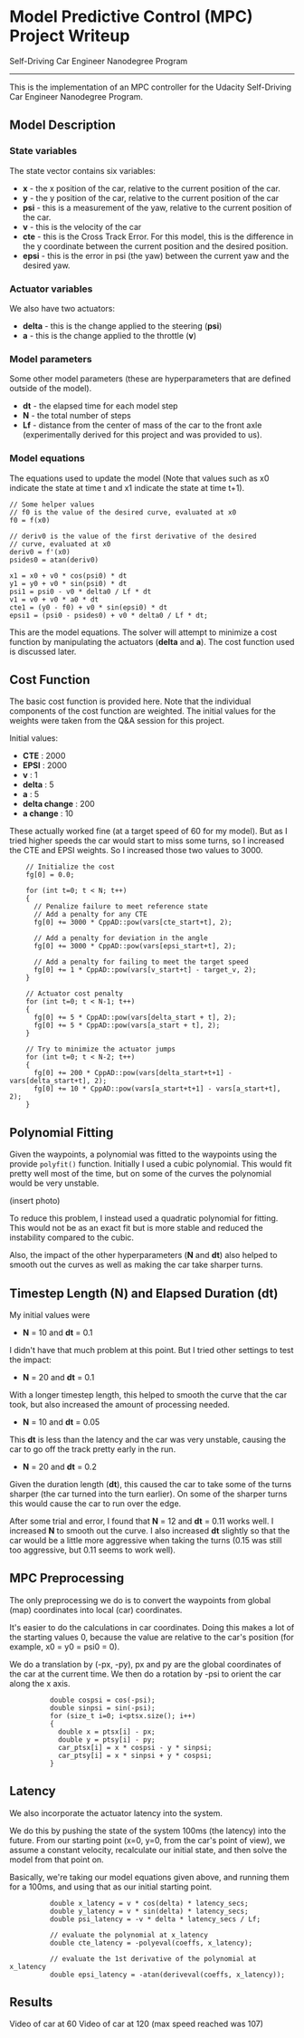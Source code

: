 # Model Predictive Control (MPC) Project Writeup
Self-Driving Car Engineer Nanodegree Program

---

This is the implementation of an MPC controller for the Udacity Self-Driving Car Engineer Nanodegree Program.

## Model Description

### State variables
The state vector contains six variables:

* __x__ - the x position of the car, relative to the current position of the car.
* __y__ - the y position of the car, relative to the current position of the car
* __psi__ - this is a measurement of the yaw, relative to the current position of the car.
* __v__ - this is the velocity of the car
* __cte__ - this is the Cross Track Error. For this model, this is the difference in the y coordinate between the current position and the desired position.
* __epsi__ - this is the error in psi (the yaw) between the current yaw and the desired yaw.


### Actuator variables
We also have two actuators:

* __delta__ - this is the change applied to the steering (__psi__)
* __a__ - this is the change applied to the throttle (__v__)


### Model parameters
Some other model parameters (these are hyperparameters that are defined outside of the model).

* __dt__ - the elapsed time for each model step
* __N__ - the total number of steps
* __Lf__ - distance from the center of mass of the car to the front axle (experimentally derived for this project and was provided to us).

### Model equations
The equations used to update the model
(Note that values such as x0 indicate the state at time t and x1 indicate the state at time t+1).

```
// Some helper values
// f0 is the value of the desired curve, evaluated at x0
f0 = f(x0)

// deriv0 is the value of the first derivative of the desired
// curve, evaluated at x0
deriv0 = f'(x0)
psides0 = atan(deriv0)

x1 = x0 + v0 * cos(psi0) * dt
y1 = y0 + v0 * sin(psi0) * dt
psi1 = psi0 - v0 * delta0 / Lf * dt
v1 = v0 + v0 * a0 * dt
cte1 = (y0 - f0) + v0 * sin(epsi0) * dt
epsi1 = (psi0 - psides0) + v0 * delta0 / Lf * dt;
```

This are the model equations.  The solver will attempt to minimize a
cost function by manipulating the actuators (__delta__ and __a__). The cost function used is discussed later.

## Cost Function
The basic cost function is provided here.  Note that the individual components of the cost function are weighted.  The initial values for the weights were taken from the Q&A session for this project.

Initial values:

* __CTE__ : 2000
* __EPSI__ : 2000
* __v__ : 1
* __delta__ : 5
* __a__ : 5
* __delta change__ : 200
* __a change__ : 10

These actually worked fine (at a target speed of 60 for my model). But as I tried higher speeds the car would start to miss some turns, so I increased the CTE and EPSI weights.  So I increased those two values to 3000. 

```
    // Initialize the cost
    fg[0] = 0.0;

    for (int t=0; t < N; t++)
    {
      // Penalize failure to meet reference state
      // Add a penalty for any CTE
      fg[0] += 3000 * CppAD::pow(vars[cte_start+t], 2);

      // Add a penalty for deviation in the angle
      fg[0] += 3000 * CppAD::pow(vars[epsi_start+t], 2);

      // Add a penalty for failing to meet the target speed
      fg[0] += 1 * CppAD::pow(vars[v_start+t] - target_v, 2);
    }

    // Actuator cost penalty
    for (int t=0; t < N-1; t++)
    {
      fg[0] += 5 * CppAD::pow(vars[delta_start + t], 2);
      fg[0] += 5 * CppAD::pow(vars[a_start + t], 2);
    }

    // Try to minimize the actuator jumps
    for (int t=0; t < N-2; t++)
    {
      fg[0] += 200 * CppAD::pow(vars[delta_start+t+1] - vars[delta_start+t], 2);
      fg[0] += 10 * CppAD::pow(vars[a_start+t+1] - vars[a_start+t], 2);
    }

```

## Polynomial Fitting

Given the waypoints, a polynomial was fitted to the waypoints using the provide `polyfit()` function.  Initially I used a cubic polynomial.  This would fit pretty well most of the time, but on some of the curves the polynomial would be very unstable.

(insert photo)

To reduce this problem, I instead used a quadratic polynomial for fitting.  This would not be as an exact fit but is more stable and reduced the instability compared to the cubic.

Also, the impact of the other hyperparameters (__N__ and __dt__) also helped to smooth out the curves as well as making the car take sharper turns.

## Timestep Length (N) and Elapsed Duration (dt)

My initial values were

* __N__ = 10 and __dt__ = 0.1

I didn't have that much problem at this point. But I tried other settings to test the impact:

* __N__ = 20 and __dt__ = 0.1

With a longer timestep length, this helped to smooth the curve that the car took, but also increased the amount of processing needed.

* __N__ = 10 and __dt__ = 0.05

This __dt__ is less than the latency and the car was very unstable, causing the car to go off the track pretty early in the run.

* __N__ = 20 and __dt__ = 0.2

Given the duration length (__dt__), this caused the car to take some of the turns sharper (the car turned into the turn earlier).  On some of the sharper turns this would cause the car to run over the edge.

After some trial and error, I found that __N__ = 12 and __dt__ = 0.11 works well.  I increased __N__ to smooth out the curve.  I also increased __dt__ slightly so that the car would be a little more aggressive when taking the turns (0.15 was still too aggressive, but 0.11 seems to work well).

## MPC Preprocessing

The only preprocessing we do is to convert the waypoints from global (map) coordinates into local (car) coordinates.

It's easier to do the calculations in car coordinates.  Doing this makes a lot of the starting values 0, because the value are relative to the car's position (for example, x0 = y0 = psi0 = 0).

We do a translation by (-px, -py), px and py are the global coordinates of the car at the current time.  We then do a rotation by -psi to orient the car along the x axis.

```
          double cospsi = cos(-psi);
          double sinpsi = sin(-psi);
          for (size_t i=0; i<ptsx.size(); i++)
          {
            double x = ptsx[i] - px;
            double y = ptsy[i] - py;
            car_ptsx[i] = x * cospsi - y * sinpsi;
            car_ptsy[i] = x * sinpsi + y * cospsi;
          }
```

## Latency

We also incorporate the actuator latency into the system.

We do this by pushing the state of the system 100ms (the latency) into the future.  From our starting point (x=0, y=0, from the car's point of view), we assume a constant velocity, recalculate our initial state, and then solve the model from that point on.

Basically, we're taking our model equations given above, and running them for a 100ms, and using that as our initial starting point.

```
          double x_latency = v * cos(delta) * latency_secs;
          double y_latency = v * sin(delta) * latency_secs;
          double psi_latency = -v * delta * latency_secs / Lf;
          
          // evaluate the polynomial at x_latency
          double cte_latency = -polyeval(coeffs, x_latency);
          
          // evaluate the 1st derivative of the polynomial at x_latency
          double epsi_latency = -atan(deriveval(coeffs, x_latency));
```

## Results

Video of car at 60
Video of car at 120 (max speed reached was 107)

